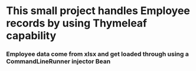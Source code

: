 # This small project handles Employee records by using Thymeleaf capability

### Employee data come from xlsx and get loaded through using a CommandLineRunner injector Bean